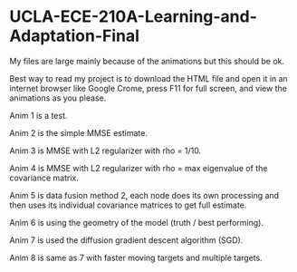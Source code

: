 # UCLA-ECE-210A-Learning-and-Adaptation-Final

My files are large mainly because of the animations but this should be ok.

Best way to read my project is to download the HTML file and open it in an internet browser like Google Crome, press F11 for full screen, and view the animations as you please.

Anim 1 is a test.


Anim 2 is the simple MMSE estimate.

Anim 3 is MMSE with L2 regularizer with rho = 1/10.

Anim 4 is MMSE with L2 regularizer with rho = max eigenvalue of the covariance matrix.

Anim 5 is data fusion method 2, each node does its own processing and then uses its individual covariance matrices to get full estimate.

Anim 6 is using the geometry of the model (truth / best performing).

Anim 7 is used the diffusion gradient descent algorithm (SGD).

Anim 8 is same as 7 with faster moving targets and multiple targets.
